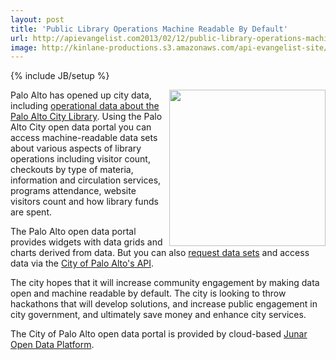 ```yaml
---
layout: post
title: 'Public Library Operations Machine Readable By Default'
url: http://apievangelist.com2013/02/12/public-library-operations-machine-readable-by-default/
image: http://kinlane-productions.s3.amazonaws.com/api-evangelist-site/blog/city-of-palo-alto-logo.jpg
---
```

{% include JB/setup %}
<p>
     <a href="http://paloalto.opendata.junar.com/dashboards/8031/library/" target="_blank"><img src="https://s3.amazonaws.com/kinlane-productions/api-evangelist/city/city-of-palo-alto-logo.jpg"  width="250" align="right" /></a>
</p>
<p>
     Palo Alto has opened up city data, including <a href="http://paloalto.opendata.junar.com/dashboards/8031/library/" target="_blank">operational data about the Palo Alto City Library</a>. Using the Palo Alto City open data portal you can access machine-readable data sets about various aspects of library operations including visitor count, checkouts by type of materia, information and circulation services, programs attendance, website visitors count and how library funds are spent.
</p>
<p>
     The Palo Alto open data portal provides widgets with data grids and charts derived from data. But you can also <a href="http://www.cityofpaloalto.org/gov/depts/it/open_data/suggest_a_dataset.asp">request data sets</a> and access data via the <a href="http://paloalto.opendata.junar.com/developers/">City of Palo Alto's API</a>.
</p>
<p>
     The city hopes that it will increase community engagement by making data open and machine readable by default. The city is looking to throw hackathons that will develop solutions, and increase public engagement in city government, and ultimately save money and enhance city services.
</p>
<p>
     The City of Palo Alto open data portal is provided by cloud-based <a href="http://www.junar.com/">Junar Open Data Platform</a>.
</p>
